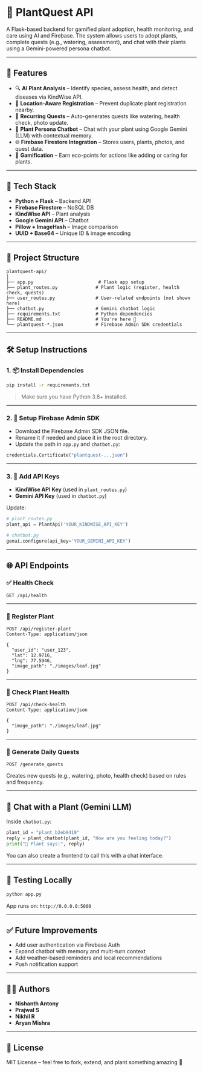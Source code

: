 # 🌱 PlantQuest API

A Flask-based backend for gamified plant adoption, health monitoring, and care using AI and Firebase. The system allows users to adopt plants, complete quests (e.g., watering, assessment), and chat with their plants using a Gemini-powered persona chatbot.

---

## 🚀 Features

- 🔍 **AI Plant Analysis** – Identify species, assess health, and detect diseases via KindWise API.
- 📍 **Location-Aware Registration** – Prevent duplicate plant registration nearby.
- 🎯 **Recurring Quests** – Auto-generates quests like watering, health check, photo update.
- 💬 **Plant Persona Chatbot** – Chat with your plant using Google Gemini (LLM) with contextual memory.
- 🌐 **Firebase Firestore Integration** – Stores users, plants, photos, and quest data.
- 🎉 **Gamification** – Earn eco-points for actions like adding or caring for plants.

---

## 🧩 Tech Stack

- **Python + Flask** – Backend API
- **Firebase Firestore** – NoSQL DB
- **KindWise API** – Plant analysis
- **Google Gemini API** – Chatbot
- **Pillow + ImageHash** – Image comparison
- **UUID + Base64** – Unique ID & image encoding

---

## 📁 Project Structure

```
plantquest-api/
│
├── app.py                        # Flask app setup
├── plant_routes.py              # Plant logic (register, health check, quests)
├── user_routes.py               # User-related endpoints (not shown here)
├── chatbot.py                   # Gemini chatbot logic
├── requirements.txt             # Python dependencies
├── README.md                    # You're here 🌿
└── plantquest-*.json            # Firebase Admin SDK credentials
```

---

## 🛠️ Setup Instructions

### 1. 📦 Install Dependencies

```bash
pip install -r requirements.txt
```

> Make sure you have Python 3.8+ installed.

---

### 2. 🔑 Setup Firebase Admin SDK

- Download the Firebase Admin SDK JSON file.
- Rename it if needed and place it in the root directory.
- Update the path in `app.py` and `chatbot.py`:

```python
credentials.Certificate("plantquest-...json")
```

---

### 3. 🔐 Add API Keys

- **KindWise API Key** (used in `plant_routes.py`)
- **Gemini API Key** (used in `chatbot.py`)

Update:

```python
# plant_routes.py
plant_api = PlantApi('YOUR_KINDWISE_API_KEY')

# chatbot.py
genai.configure(api_key='YOUR_GEMINI_API_KEY')
```

---

## 🌐 API Endpoints

### ✅ Health Check

```http
GET /api/health
```

---

### 🌿 Register Plant

```http
POST /api/register-plant
Content-Type: application/json

{
  "user_id": "user_123",
  "lat": 12.9716,
  "lng": 77.5946,
  "image_path": "./images/leaf.jpg"
}
```

---

### 🧪 Check Plant Health

```http
POST /api/check-health
Content-Type: application/json

{
  "image_path": "./images/leaf.jpg"
}
```

---

### 🧾 Generate Daily Quests

```http
POST /generate_quests
```

Creates new quests (e.g., watering, photo, health check) based on rules and frequency.

---

## 🤖 Chat with a Plant (Gemini LLM)

Inside `chatbot.py`:

```python
plant_id = "plant_b2eb9419"
reply = plant_chatbot(plant_id, "How are you feeling today?")
print("🌿 Plant says:", reply)
```

You can also create a frontend to call this with a chat interface.

---

## 🧪 Testing Locally

```bash
python app.py
```

App runs on: `http://0.0.0.0:5000`

---

## ✅ Future Improvements

- Add user authentication via Firebase Auth
- Expand chatbot with memory and multi-turn context
- Add weather-based reminders and local recommendations
- Push notification support

---

## 🧑‍💻 Authors

- **Nishanth Antony**  
- **Prajwal S**  
- **Nikhil R**  
- **Aryan Mishra**

---

## 📄 License

MIT License – feel free to fork, extend, and plant something amazing 🌼
